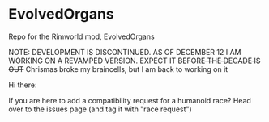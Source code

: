 # EvolvedOrgans
Repo for the Rimworld mod, EvolvedOrgans

NOTE: DEVELOPMENT IS DISCONTINUED. AS OF DECEMBER 12 I AM WORKING ON A REVAMPED VERSION. EXPECT IT ~~BEFORE THE DECADE IS OUT~~ Chrismas broke my braincells, but I am back to working on it 

Hi there:

If you are here to add a compatibility request for a humanoid race? Head over to the issues page (and tag it with "race request")

